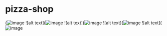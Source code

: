 # pizza-shop

(![image](https://github.com/andreib04/pizza-shop/assets/114991182/9bb8e797-29e5-4d9f-8597-5e3882baa985)
![alt text](![image](https://github.com/andreib04/pizza-shop/assets/114991182/b6509a51-2233-4cf2-8996-e9d6d9a7bea0)
![alt text](![image](https://github.com/andreib04/pizza-shop/assets/114991182/16970647-146a-43ea-96df-dd603bcf352b)
![alt text](![image](https://github.com/andreib04/pizza-shop/assets/114991182/7f110e20-55b5-4c8e-a955-d6cd618ba13e)
![alt text](![image](https://github.com/andreib04/pizza-shop/assets/114991182/ccd9e079-2091-4d26-8144-1b0ef3f30f6b)
